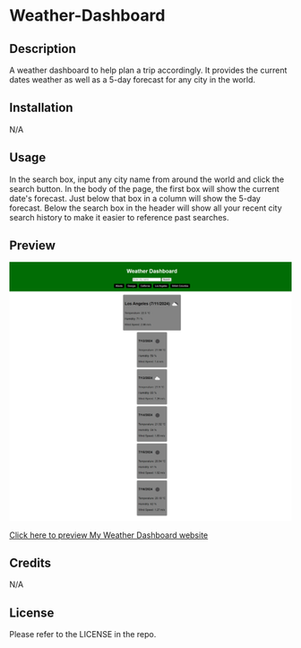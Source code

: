 # Weather-Dashboard

## Description
A weather dashboard to help plan a trip accordingly. It provides the current dates weather as well as a 5-day forecast for any city in the world. 

## Installation
N/A

## Usage
In the search box, input any city name from around the world and click the search button. In the body of the page, the first box will show the current date's forecast. Just below that box in a column will show the 5-day forecast. Below the search box in the header will show all your recent city search history to make it easier to reference past searches. 

## Preview
![preview of My Weather Dashboard page](./assets/images/My-Weatherboard-Preview.png)

[Click here to preview My Weather Dashboard website](https://rawnaqk.github.io/Weather-Dashboard/)

## Credits
N/A

## License
Please refer to the LICENSE in the repo.